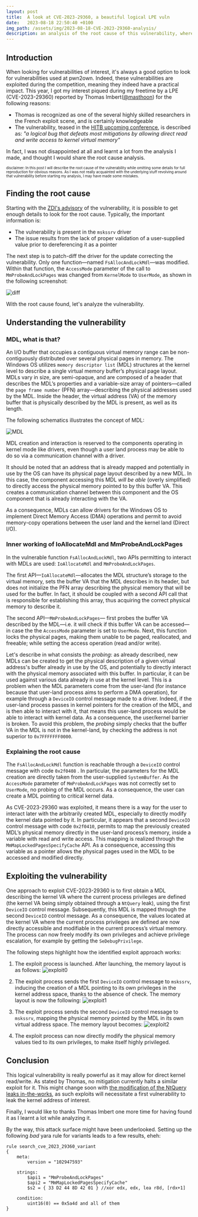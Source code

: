 ```yaml
---
layout: post
title:  A look at CVE-2023-29360, a beautiful logical LPE vuln
date:   2023-08-18 22:50:40 +0100
img_path: /assets/img/2023-08-18-CVE-2023-29360-analysis/
description: an analysis of the root cause of this vulnerability, where MDLs are in play  
---
```


## Introduction

When looking for vulnerabilities of interest, it's always a good option to look for vulnerabilities used at pwn2own. Indeed, these vulnerabilities are exploited during the competition, meaning they indeed have a practical impact. This year, I got my interest piqued during my freetime by a LPE (CVE-2023-29360) reported by Thomas Imbert([@masthoon](https://twitter.com/masthoon)) for the following reasons:
  
  - Thomas is recognized as one of the several highly skilled researchers in the French exploit scene, and is certainly knowledgeable
  - The vulnerability, teased in the [HITB upcoming conference](https://conference.hitb.org/hitbsecconf2023hkt/session/windows-kernel-security-a-deep-dive-into-two-exploits-demonstrated-at-pwn2own/), is described as: *"a logical bug that defeats most mitigations by allowing direct read and write access to kernel virtual memory"*

In fact, I was not disappointed at all and learnt a lot from the analysis I made, and thought I would share the root cause analysis.

<sup><sub>disclaimer: In this post I will describe the root cause of the vulnerability while omitting some details for full reproduction for obvious reasons. As I was not really acquainted with the underlying stuff revolving around that vulnerability before starting my analysis, I may have made some mistakes.</sub></sup>

## Finding the root cause

Starting with the [ZDI's advisory](https://www.zerodayinitiative.com/advisories/ZDI-23-885/) of the vulnerability, it is possible to get enough details to look for the root cause. Typically, the important information is:
  
  - The vulnerability is present in the ``mskssrv`` driver
  - The issue results from the lack of proper validation of a user-supplied value prior to dereferencing it as a pointer

The next step is to patch-diff the driver for the update correcting the vulnerability. Only one function—named ``FsAllocAndLockMdl``—was modified. Within that function, the ``AccessMode`` parameter of the call to ``MmProbeAndLockPages`` was changed from ``KernelMode`` to ``UserMode``, as shown in the following screenshot:

![diff](diff.png)

With the root cause found, let's analyze the vulnerability.

## Understanding the vulnerability

### MDL, what is that?

An I/O buffer that occupies a contiguous virtual memory range can be non-contiguously distributed over several physical pages in memory. The Windows OS utilizes ``memory descriptor list`` (MDL) structures at the kernel level to describe a single virtual memory buffer’s physical page layout. MDLs vary in size, are semi-opaque, and are composed of a header that describes the MDL’s properties and a variable-size array of pointers—called the ``page frame number`` (PFN) array—describing the physical addresses used by the MDL. Inside the header, the virtual address (VA) of the memory buffer that is physically described by the MDL is present, as well as its length.

The following schematics illustrates the concept of MDL:

![MDL](mdl.png)

MDL creation and interaction is reserved to the components operating in kernel mode like drivers, even though a user land process may be able to do so via a communication channel with a driver.

It should be noted that an address that is already mapped and potentially in use by the OS can have its physical page layout described by a new MDL. In this case, the component accessing this MDL *will be able* (overly simplified) to directly access the physical memory pointed to by this buffer VA. This creates a communication channel between this component and the OS component that is already interacting with the VA. 

As a consequence, MDLs can allow drivers for the Windows OS to implement Direct Memory Access (DMA) operations and permit to avoid memory-copy operations between the user land and the kernel land (Direct I/O).


### Inner working of IoAllocateMdl and MmProbeAndLockPages

In the vulnerable function ``FsAllocAndLockMdl``, two APIs permitting to interact with MDLs are used: ``IoAllocateMdl`` and ``MmProbeAndLockPages``.

The first API—``IoAllocateMdl``—allocates the MDL structure’s storage to the virtual memory, sets the buffer VA that the MDL describes in its header, but does not initialize the PFN array describing the physical memory that will be used for the buffer. In fact, it should be coupled with a second API call that is responsible for establishing this array, thus acquiring the correct physical memory to describe it.

The second API—``MmProbeAndLockPages``— first probes the buffer VA described by the MDL—i.e. it will check if this buffer VA can be accessed—in case the the ``AccessMode`` parameter is set to ``UserMode``. Next, this function locks the physical pages, making them unable to be paged, reallocated, and freeable; while setting the access operation (read and/or write).

Let's describe in what consists the *probing*: as already described, new MDLs can be created to get the physical description of a given virtual address's buffer already in use by the OS, and potentially to directly interact with the physical memory associated with this buffer. In particular, it can be used against various data already in use at the kernel level. This is a problem when the MDL parameters come from the user-land (for instance because that user-land process aims to perform a DMA operation), for example through a ``DeviceIO`` control message made to a driver. Indeed, if the user-land process passes in kernel pointers for the creation of the MDL, and is then able to interact with it, that means this user-land process would be able to interact with kernel data. As a consequence, the user/kernel barrier is broken. To avoid this problem, the *probing* simply checks that the buffer VA in the MDL is not in the kernel-land, by checking the address is not superior to `0x7FFFFFFF0000`.


### Explaining the root cause

The ``FsAllocAndLockMdl`` function is reachable through a ``DeviceIO`` control message with code ``0x2f0408`` . In particular, the parameters for the MDL creation are directly taken from the user-supplied ``SystemBuffer``. As the ``AccessMode`` parameter of ``MmProbeAndLockPages`` was not correctly set to ``UserMode``, no probing of the MDL occurs. As a consequence, the user can create a MDL pointing to critical kernel data. 

As CVE-2023-29360 was exploited, it means there is a way for the user to interact later with the arbitrarily created MDL, especially to directly modify the kernel data pointed by it. In particular, it appears that a second ``DeviceIO`` control message with code ``0x2f0410``, permits to map the previously created MDL’s physical memory directly in the user-land process’s memory, inside a variable with read and write access. This mapping is realized through the ``MmMapLockedPagesSpecifyCache`` API. As a consequence, accessing this variable as a pointer allows the physical pages used in the MDL to be accessed and modified directly.

## Exploiting the vulnerability

One approach to exploit CVE-2023-29360 is to first obtain a MDL describing the kernel VA where the current process privileges are defined (the kernel VA being simply obtained through a ``NtQuery`` leak), using the first ``DeviceIO`` control message. Subsequently, this MDL is mapped through the second ``DeviceIO`` control message. As a consequence, the values located at the kernel VA where the current process privileges are defined are now directly accessible and modifiable in the current process’s virtual memory. The process can now freely modify its own privileges and achieve privilege escalation, for example by getting the ``SeDebugPrivilege``.

The following steps highlight how the identified exploit approach works:

  1. The exploit process is launched. After launching, the memory layout is as follows:
  ![exploit0](exploit0.png)

  2. The exploit process sends the first ``DeviceIO`` control message to ``mskssrv``, inducing the creation of a MDL pointing to its own privileges in the kernel address space, thanks to the absence of check. The memory layout is now the following:
  ![exploit1](exploit1.png)


  3. The exploit process sends the second ``DeviceIO`` control message to ``mskssrv``, mapping the physical memory pointed by the MDL in its own virtual address space. The memory layout becomes:
  ![exploit2](exploit2.png)


  4. The exploit process can now directly modify the physical memory values tied to its own privileges, to make itself highly privileged.

## Conclusion

This logical vulnerability is really powerful as it may allow for direct kernel read/write. As stated by Thomas, no mitigation currently halts a similar exploit for it. This might change soon with [the modification of the NtQuery leaks in-the-works](https://twitter.com/yarden_shafir/status/1685740223181832193), as such exploits will necessitate a first vulnerability to leak the kernel address of interest.

Finally, I would like to thanks Thomas Imbert one more time for having found it as I learnt a lot while analyzing it. 

By the way, this attack surface might have been underlooked. Setting up the following *bad* yara rule for variants leads to a few results, eheh: 

````
rule search_cve_2023_29360_variant
{
    meta:
        version = "102947593"

    strings:
        $api1 = "MmProbeAndLockPages"
        $api2 = "MmMapLockedPagesSpecifyCache"
        $s2 = { 33 D2 44 8D 42 01 } //xor edx, edx, lea r8d, [rdx+1]

    condition:
        uint16(0) == 0x5a4d and all of them
}
````

